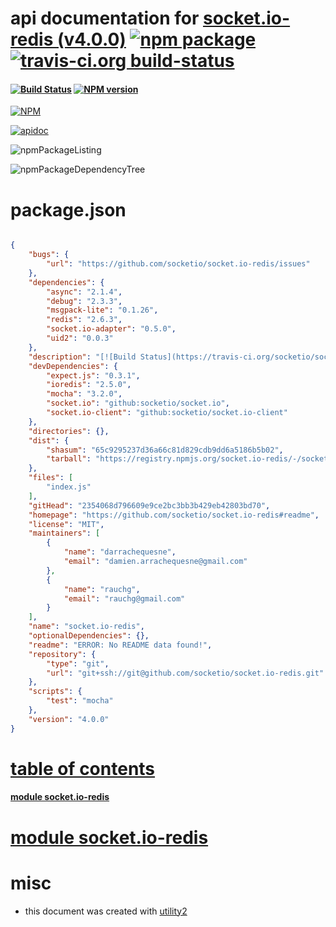 # api documentation for  [socket.io-redis (v4.0.0)](https://github.com/socketio/socket.io-redis#readme)  [![npm package](https://img.shields.io/npm/v/npmdoc-socket.io-redis.svg?style=flat-square)](https://www.npmjs.org/package/npmdoc-socket.io-redis) [![travis-ci.org build-status](https://api.travis-ci.org/npmdoc/node-npmdoc-socket.io-redis.svg)](https://travis-ci.org/npmdoc/node-npmdoc-socket.io-redis)
#### [![Build Status](https://travis-ci.org/socketio/socket.io-redis.svg?branch=master)](https://travis-ci.org/socketio/socket.io-redis) [![NPM version](https://badge.fury.io/js/socket.io-redis.svg)](http://badge.fury.io/js/socket.io-redis)

[![NPM](https://nodei.co/npm/socket.io-redis.png?downloads=true)](https://www.npmjs.com/package/socket.io-redis)

[![apidoc](https://npmdoc.github.io/node-npmdoc-socket.io-redis/build/screenCapture.buildNpmdoc.browser._2Fhome_2Ftravis_2Fbuild_2Fnpmdoc_2Fnode-npmdoc-socket.io-redis_2Ftmp_2Fbuild_2Fapidoc.html.png)](https://npmdoc.github.io/node-npmdoc-socket.io-redis/build..beta..travis-ci.org/apidoc.html)

![npmPackageListing](https://npmdoc.github.io/node-npmdoc-socket.io-redis/build/screenCapture.npmPackageListing.svg)

![npmPackageDependencyTree](https://npmdoc.github.io/node-npmdoc-socket.io-redis/build/screenCapture.npmPackageDependencyTree.svg)



# package.json

```json

{
    "bugs": {
        "url": "https://github.com/socketio/socket.io-redis/issues"
    },
    "dependencies": {
        "async": "2.1.4",
        "debug": "2.3.3",
        "msgpack-lite": "0.1.26",
        "redis": "2.6.3",
        "socket.io-adapter": "0.5.0",
        "uid2": "0.0.3"
    },
    "description": "[![Build Status](https://travis-ci.org/socketio/socket.io-redis.svg?branch=master)](https://travis-ci.org/socketio/socket.io-redis) [![NPM version](https://badge.fury.io/js/socket.io-redis.svg)](http://badge.fury.io/js/socket.io-redis)",
    "devDependencies": {
        "expect.js": "0.3.1",
        "ioredis": "2.5.0",
        "mocha": "3.2.0",
        "socket.io": "github:socketio/socket.io",
        "socket.io-client": "github:socketio/socket.io-client"
    },
    "directories": {},
    "dist": {
        "shasum": "65c9295237d36a66c81d829cdb9dd6a5186b5b02",
        "tarball": "https://registry.npmjs.org/socket.io-redis/-/socket.io-redis-4.0.0.tgz"
    },
    "files": [
        "index.js"
    ],
    "gitHead": "2354068d796609e9ce2bc3bb3b429eb42803bd70",
    "homepage": "https://github.com/socketio/socket.io-redis#readme",
    "license": "MIT",
    "maintainers": [
        {
            "name": "darrachequesne",
            "email": "damien.arrachequesne@gmail.com"
        },
        {
            "name": "rauchg",
            "email": "rauchg@gmail.com"
        }
    ],
    "name": "socket.io-redis",
    "optionalDependencies": {},
    "readme": "ERROR: No README data found!",
    "repository": {
        "type": "git",
        "url": "git+ssh://git@github.com/socketio/socket.io-redis.git"
    },
    "scripts": {
        "test": "mocha"
    },
    "version": "4.0.0"
}
```



# <a name="apidoc.tableOfContents"></a>[table of contents](#apidoc.tableOfContents)

#### [module socket.io-redis](#apidoc.module.socket.io-redis)



# <a name="apidoc.module.socket.io-redis"></a>[module socket.io-redis](#apidoc.module.socket.io-redis)



# misc
- this document was created with [utility2](https://github.com/kaizhu256/node-utility2)
